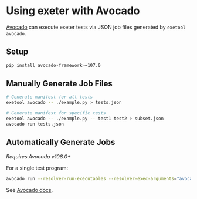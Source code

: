 # Using exeter with Avocado

[Avocado](https://avocado-framework.github.io/) can execute exeter
tests via JSON job files generated by `exetool avocado`.

## Setup

```bash
pip install avocado-framework>=107.0
```

## Manually Generate Job Files

```bash
# Generate manifest for all tests
exetool avocado -- ./example.py > tests.json

# Generate manifest for specific tests
exetool avocado -- ./example.py -- test1 test2 > subset.json
avocado run tests.json
```

## Automatically Generate Jobs

*Requires Avocado v108.0+*

For a single test program:

```bash
avocado run --resolver-run-executables --resolver-exec-arguments="avocado -- test_program" exetool
```

See [Avocado docs](https://avocado-framework.readthedocs.io/en/latest/guides/writer/chapters/recipes.html#using-dynamically-generated-recipes).
